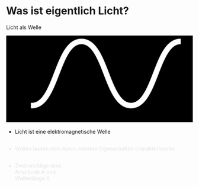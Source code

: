 # Was ist eigentlich Licht?
Licht als Welle

<div class="grid grid-cols-3 justify-center justify-items-center items-center min-h-100">
  <div class="col-span-2 self-center">
    <img src="/images/wav_ohne.png" class="max-h-60 shadow-xl" />
  </div>
  <div class="list ml-5">

  <div>

  * Licht ist eine elektromagnetische Welle <br/>

  </div>
  <div class="not-active">

  * Wellen lassen sich durch mehrere Eigenschaften charakterisieren
  
  </div>
  <div class="not-active">

  * Zwei wichtige sind: <br/> Amplitude $A$ und <br/> Wellenlänge $\lambda$
  
  </div>
  </div>
</div>

<style>

  .list li{
    margin-bottom: 1.8rem !important;
  }
  .not-active {
  opacity: 0.1 !important;
  }
</style>